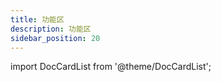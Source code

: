 ```yaml
---
title: 功能区
description: 功能区
sidebar_position: 20
---
```


import DocCardList from '@theme/DocCardList';

<DocCardList />
